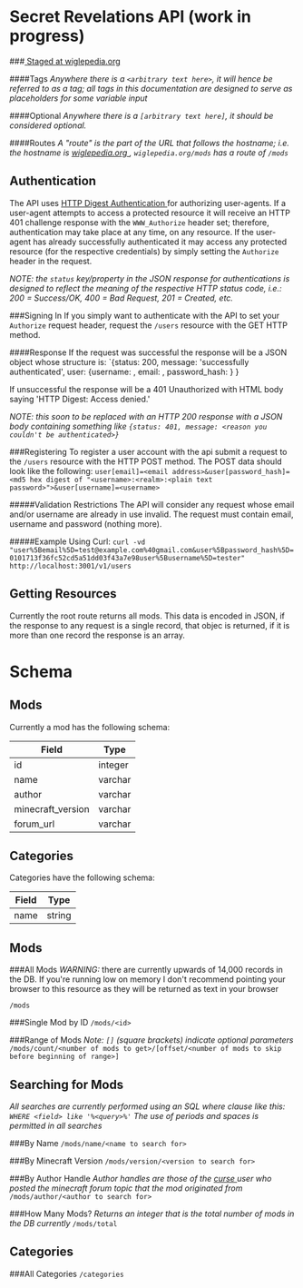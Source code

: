 Secret Revelations API (work in progress)
===================
###[ Staged at wiglepedia.org ]( wiglepedia.org )

####Tags
_Anywhere there is a `<arbitrary text here>`, it will hence be referred to as a tag; all tags in this documentation are designed to serve as placeholders for some variable input_

####Optional
_Anywhere there is a `[arbitrary text here]`, it should be considered optional._

####Routes
_A "route" is the part of the URL that follows the hostname; i.e. the hostname is [ wiglepedia.org ]( wiglepedia.org ), `wiglepedia.org/mods` has a route of `/mods`_

Authentication
--------------
The API uses [ HTTP Digest Authentication ]( http://en.wikipedia.org/wiki/Http_digest_authentication ) for authorizing user-agents. If a user-agent attempts to access a protected resource it will receive an HTTP 401 challenge response with the `WWW_Authorize` header set; therefore, authentication may take place at any time, on any resource. If the user-agent has already successfully authenticated it may access any protected resource (for the respective credentials) by simply setting the `Authorize` header in the request.

_NOTE: the `status` key/property in the JSON response for authentications is designed to reflect the meaning of the respective HTTP status code, i.e.: 200 = Success/OK, 400 = Bad Request, 201 = Created, etc._

###Signing In
If you simply want to authenticate with the API to set your `Authorize` request header, request the `/users` resource with the GET HTTP method.

####Response
If the request was successful the response will be a JSON object whose structure is:
`{status: 200, message: 'successfully authenticated', user: {username: <username>, email: <email>, password_hash: <password hash>} }

If unsuccessful the response will be a 401 Unauthorized with HTML body saying 'HTTP Digest: Access denied.'

_NOTE: this soon to be replaced with an HTTP 200 response with a JSON body containing something like `{status: 401, message: <reason you couldn't be authenticated>}`_

###Registering
To register a user account with the api submit a request to the `/users` resource with the HTTP POST method. The POST data should look like the following:
`user[email]=<email address>&user[password_hash]=<md5 hex digest of "<username>:<realm>:<plain text password>">&user[username]=<username>`

#####Validation Restrictions
The API will consider any request whose email and/or username are already in use invalid. The request must contain email, username and password (nothing more).

#####Example Using Curl:
`curl -vd "user%5Bemail%5D=test@example.com%40gmail.com&user%5Bpassword_hash%5D=0101713f36fc52cd5a51dd03f43a7e98user%5Busername%5D=tester" http://localhost:3001/v1/users`


Getting Resources
------------
Currently the root route returns all mods. This data is encoded in JSON, if the response to any request is a single record, that objec is returned, if it is more than one record the response is an array.

Schema
======

Mods
----
Currently a mod has the following schema:

| Field             | Type    |
|-------------------|---------|
| id                | integer |
| name              | varchar |
| author            | varchar |
| minecraft_version | varchar |
| forum_url         | varchar |

Categories
----------
Categories have the following schema:

| Field             | Type    |
|-------------------|---------|
| name              | string  |

Mods
----

###All Mods
*WARNING:* there are currently upwards of 14,000 records in the DB. If you're running low on memory I don't recommend pointing your browser to this resource as they will be returned as text in your browser

`/mods`

###Single Mod by ID
`/mods/<id>`

###Range of Mods
_Note: `[]` (square brackets) indicate optional parameters_
`/mods/count/<number of mods to get>/[offset/<number of mods to skip before beginning of range>]`

Searching for Mods
------------------
_All searches are currently performed using an SQL where clause like this: `WHERE <field> like '%<query>%'`_
_The use of periods and spaces is permitted in all searches_

###By Name
`/mods/name/<name to search for>`

###By Minecraft Version
`/mods/version/<version to search for>`

###By Author Handle
_Author handles are those of the [ curse ]( http://www.curse.com/ ) user who posted the minecraft forum topic that the mod originated from_
`/mods/author/<author to search for>`

###How Many Mods?
_Returns an integer that is the total number of mods in the DB currently_
`/mods/total`

Categories
----------

###All Categories
`/categories`
